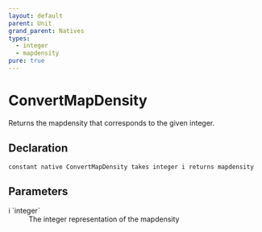 ```yaml
---
layout: default
parent: Unit
grand_parent: Natives
types:
  - integer
  - mapdensity
pure: true
---
```


# ConvertMapDensity
Returns the mapdensity that corresponds to the given integer.

## Declaration

```
constant native ConvertMapDensity takes integer i returns mapdensity
```

## Parameters
<dl>
  <dt>i `integer`</dt>
  <dd>The integer representation of the mapdensity</dd>
</dl>